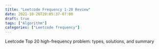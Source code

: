 ```yaml
---
title: "Leetcode Frequency 1-20 Review"
date: 2021-10-26T20:05:37-07:00
draft: true
tags: ["Algorithm"]
categories: ["Leetcode frequency"]
---
```

Leetcode Top 20 high-frequency problem: types, solutions, and summary
<!--more-->
